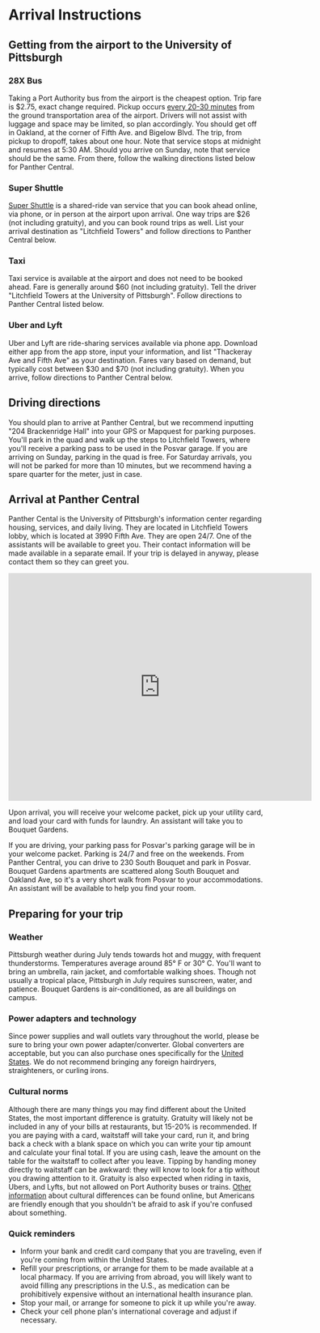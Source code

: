 # Arrival Instructions

## Getting from the airport to the University of Pittsburgh

### 28X Bus
Taking a Port Authority bus from the airport is the cheapest option.  Trip fare is $2.75, exact change required.  Pickup occurs [every 20-30 minutes](https://www.portauthority.org/PAAC/apps/maps/28x.pdf) from the ground transportation area of the airport.  Drivers will not assist with luggage and space may be limited, so plan accordingly.  You should get off in Oakland, at the corner of Fifth Ave. and Bigelow Blvd.  The trip, from pickup to dropoff, takes about one hour.  Note that service stops at midnight and resumes at 5:30 AM.  Should you arrive on Sunday, note that service should be the same. From there, follow the walking directions listed below for Panther Central.

### Super Shuttle 
[Super Shuttle](www.supershuttle.com) is a shared-ride van service that you can book ahead online, via phone, or in person at the airport upon arrival.  One way trips are $26 (not including gratuity), and you can book round trips as well.  List your arrival destination as "Litchfield Towers" and follow directions to Panther Central below.

### Taxi
Taxi service is available at the airport and does not need to be booked ahead.  Fare is generally around $60 (not including gratuity).  Tell the driver "Litchfield Towers at the University of Pittsburgh".  Follow directions to Panther Central listed below.

### Uber and Lyft
Uber and Lyft are ride-sharing services available via phone app.  Download either app from the app store, input your information, and list "Thackeray Ave and Fifth Ave" as your destination.  Fares vary based on demand, but typically cost between $30 and $70 (not including gratuity).  When you arrive, follow directions to Panther Central below.

##  Driving directions
You should plan to arrive at Panther Central, but we recommend inputting "204 Brackenridge Hall" into your GPS or Mapquest for parking purposes.  You'll park in the quad and walk up the steps to Litchfield Towers, where you'll receive a parking pass to be used in the Posvar garage.  If you are arriving on Sunday, parking in the quad is free.  For Saturday arrivals, you will not be parked for more than 10 minutes, but we recommend having a spare quarter for the meter, just in case.

## Arrival at Panther Central
Panther Cental is the University of Pittsburgh's information center regarding housing, services, and daily living.  They are located in Litchfield Towers lobby, which is located at 3990 Fifth Ave.  They are open 24/7.  One of the assistants will be available to greet you.  Their contact information will be made available in a separate email.  If your trip is delayed in anyway, please contact them so they can greet you.

<iframe src="https://www.google.com/maps/place/Litchfield+Towers/@40.4425768,-79.9588636,17z/data=!3m1!4b1!4m5!3m4!1s0x8834f229a4813fd1:0xc31e99c1cd40a71e!8m2!3d40.4425727!4d-79.9566749" width="600" height="450" frameborder="0" style="border:0" allowfullscreen></iframe>

Upon arrival, you will receive your welcome packet, pick up your utility card, and load your card with funds for laundry.  An assistant will take you to Bouquet Gardens.  

If you are driving, your parking pass for Posvar's parking garage will be in your welcome packet.  Parking is 24/7 and free on the weekends.  From Panther Central, you can drive to 230 South Bouquet and park in Posvar.  Bouquet Gardens apartments are scattered along South Bouquet and Oakland Ave, so it's a very short walk from Posvar to your accommodations.  An assistant will be available to help you find your room.

## Preparing for your trip

### Weather
Pittsburgh weather during July tends towards hot and muggy, with frequent thunderstorms.  Temperatures average around 85° F or 30° C.  You'll want to bring an umbrella, rain jacket, and comfortable walking shoes.  Though not usually a tropical place, Pittsburgh in July requires sunscreen, water, and patience.  Bouquet Gardens is air-conditioned, as are all buildings on campus.

### Power adapters and technology
Since power supplies and wall outlets vary throughout the world, please be sure to bring your own power adapter/converter.  Global converters are acceptable, but you can also purchase ones specifically for the [United States](https://www.power-plugs-sockets.com/united-states-of-america/).  We do not recommend bringing any foreign hairdryers, straighteners, or curling irons.
### Cultural norms
Although there are many things you may find different about the United States, the most important difference is gratuity.  Gratuity will likely not be included in any of your bills at restaurants, but 15-20% is recommended.  If you are paying with a card, waitstaff will take your card, run it, and bring back a check with a blank space on which you can write your tip amount and calculate your final total.  If you are using cash, leave the amount on the table for the waitstaff to collect after you leave.  Tipping by handing money directly to waitstaff can be awkward: they will know to look for a tip without you drawing attention to it.  Gratuity is also expected when riding in taxis, Ubers, and Lyfts, but not allowed on Port Authority buses or trains.  [Other information](https://www.interexchange.org/american-culture/cultural-customs-us/) about cultural differences can be found online, but Americans are friendly enough that you shouldn't be afraid to ask if you're confused about something.
### Quick reminders
* Inform your bank and credit card company that you are traveling, even if you're coming from within the United States.
* Refill your prescriptions, or arrange for them to be made available at a local pharmacy.  If you are arriving from abroad, you will likely want to avoid filling any prescriptions in the U.S., as medication can be prohibitively expensive without an international health insurance plan.
* Stop your mail, or arrange for someone to pick it up while you're away.
* Check your cell phone plan's international coverage and adjust if necessary.

